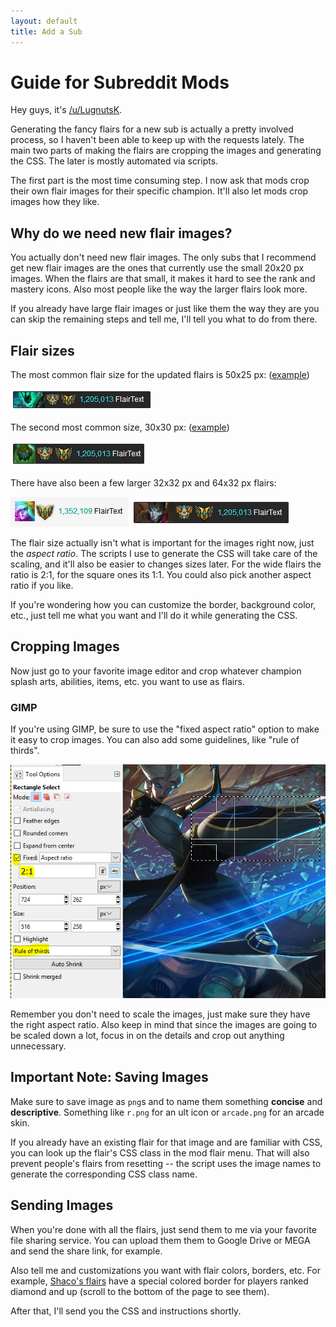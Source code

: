 ```yaml
---
layout: default
title: Add a Sub
---
```



# Guide for Subreddit Mods

Hey guys, it's [/u/LugnutsK](https://www.reddit.com/user/lugnutsk).

Generating the fancy flairs for a new sub is actually a pretty involved process, so I
haven't been able to keep up with the requests lately. The main two parts of making the
flairs are cropping the images and generating the CSS. The later is mostly automated
via scripts.

The first part is the most time consuming step. I now
ask that mods crop their own flair images for their specific champion. It'll also let
mods crop images how they like.


## Why do we need new flair images?

You actually don't need new flair images. The only subs that I recommend get new flair
images are the ones that currently use the small 20x20 px images. When the flairs are
that small, it makes it hard to see the rank and mastery icons. Also most people like
the way the larger flairs look more.

If you already have large flair images or just like them the way they are you can skip
the remaining steps and tell me, I'll tell you what to do from there.


## Flair sizes

The most common flair size for the updated flairs is 50x25 px:
([example](https://championmains.github.io/dynamicflairs/thresh2/))

![](./img/sub-50x25.png)

The second most common size, 30x30 px:
([example](https://championmains.github.io/dynamicflairs/zac2/))

![](./img/sub-30x30.png)

There have also been a few larger 32x32 px and 64x32 px flairs:

![](./img/sub-32x32.png)
![](./img/sub-64x32.png)

The flair size actually isn't what is important for the images right now, just the
*aspect ratio*. The scripts I use to generate the CSS will take care of the scaling,
and it'll also be easier to changes sizes later.
For the wide flairs the ratio is 2:1, for the square ones its 1:1.
You could also pick another aspect ratio if you like.

If you're wondering how you can customize the border, background color, etc., just
tell me what you want and I'll do it while generating the CSS.


## Cropping Images

Now just go to your favorite image editor and crop whatever champion splash arts,
abilities, items, etc. you want to use as flairs.

### GIMP

If you're using GIMP, be sure to use the "fixed aspect ratio" option to make it easy
to crop images. You can also add some guidelines, like "rule of thirds".

![](./img/sub-gimp.png)

Remember you don't need to scale the images, just make sure they have the right aspect
ratio. Also keep in mind that since the images are going to be scaled down a lot,
focus in on the details and crop out anything unnecessary.

## Important Note: Saving Images

Make sure to save image as `png`s and to name them something **concise** and
**descriptive**. Something like `r.png` for an ult icon or `arcade.png` for an arcade
skin.

If you already have an existing flair for that image and are familiar with CSS, you
can look up the flair's CSS class in the mod flair menu. That will also prevent people's
flairs from resetting -- the script uses the image names to generate the corresponding
CSS class name.


## Sending Images

When you're done with all the flairs, just send them to me via your favorite file sharing
service. You can upload them them to Google Drive or MEGA and send the share link, for
example.

Also tell me and customizations you want with flair colors, borders, etc. For example,
[Shaco's flairs](https://championmains.github.io/dynamicflairs/shaco/) have a special colored
border for players ranked diamond and up (scroll to the bottom of the page to see them).

After that, I'll send you the CSS and instructions shortly.
